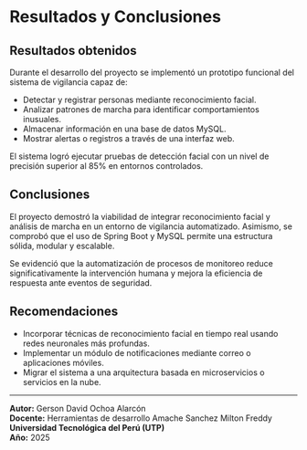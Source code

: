 # Resultados y Conclusiones

## Resultados obtenidos
Durante el desarrollo del proyecto se implementó un prototipo funcional del sistema de vigilancia capaz de:
- Detectar y registrar personas mediante reconocimiento facial.
- Analizar patrones de marcha para identificar comportamientos inusuales.
- Almacenar información en una base de datos MySQL.
- Mostrar alertas o registros a través de una interfaz web.

El sistema logró ejecutar pruebas de detección facial con un nivel de precisión superior al 85% en entornos controlados.

## Conclusiones
El proyecto demostró la viabilidad de integrar reconocimiento facial y análisis de marcha en un entorno de vigilancia automatizado. Asimismo, se comprobó que el uso de Spring Boot y MySQL permite una estructura sólida, modular y escalable.

Se evidenció que la automatización de procesos de monitoreo reduce significativamente la intervención humana y mejora la eficiencia de respuesta ante eventos de seguridad.

## Recomendaciones
- Incorporar técnicas de reconocimiento facial en tiempo real usando redes neuronales más profundas.  
- Implementar un módulo de notificaciones mediante correo o aplicaciones móviles.  
- Migrar el sistema a una arquitectura basada en microservicios o servicios en la nube.  

---

**Autor:** Gerson David Ochoa Alarcón  
**Docente:** Herramientas de desarrollo Amache Sanchez Milton Freddy
**Universidad Tecnológica del Perú (UTP)**  
**Año:** 2025
